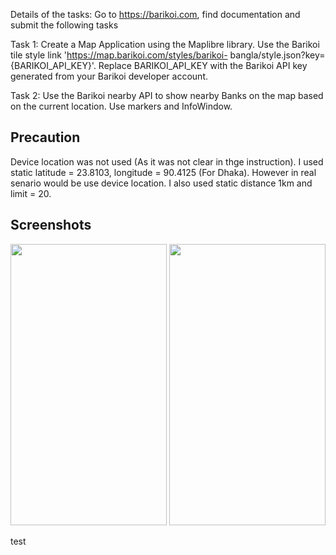 
Details of the tasks:
Go to https://barikoi.com, find documentation and submit the following tasks

Task 1: Create a Map Application using the Maplibre library. Use the Barikoi tile
style link 'https://map.barikoi.com/styles/barikoi-
bangla/style.json?key={BARIKOI_API_KEY}'. Replace BARIKOI_API_KEY with the
Barikoi API key generated from your Barikoi developer account.

Task 2: Use the Barikoi nearby API to show nearby Banks on the map based on the
current location. Use markers and InfoWindow.


## Precaution 
Device location was not used (As it was not clear in thge instruction). I used static latitude = 23.8103, longitude = 90.4125 (For Dhaka). However in real senario would be use device location.
I also used static distance 1km and limit = 20.

## Screenshots

<p align="center">
  <a style="text-decoration:none" area-label="home page map">
   <img src="https://github.com/filelucker/barikoi-mapLibre/assets/25184971/afb8f660-eb4e-456b-8025-3c3f6955d1a0" width="250" height="450" />
  </a>
  <a style="text-decoration:none" area-label="neararby banks">
    <img src="https://github.com/filelucker/barikoi-mapLibre/assets/25184971/eedd61da-b537-423d-ac4e-d1253f889e71" width="250" height="450" />
  </a>
</p>



test